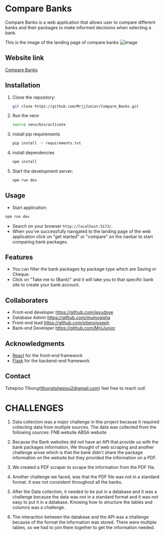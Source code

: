 # Compare Banks

Compare Banks is a web application that allows user to compare different banks and their packages to make informed decisions when selecting a bank.

This is the image of the landing page of compare banks
![image](https://github.com/user-attachments/assets/9d34b114-9b24-44f7-97d0-bd575ca010f4)

## Website link

[Compare Banks](https://compare-banks-frontend.onrender.com/)

## Installation
1. Clone the repository:
   ```bash
   git clone https://github.com/MrjjJunior/Compare_Banks.git
   ```
2. Run the venv
   ```bash
   source venv/bin/activate
   ```
3. install pip requirements
   ```bash
   pip install -r requirements.txt
   ```
4. install dependencies
   ```bash
   npm install
   ```
5. Start the development server:
   ```bash
   npm run dev
   ```

## Usage

- Start applicaiton:
```bash
npm run dev
```
- Search on your browser ```http://localhost:5173/```.
- When you've successfully navigated to the landing page of the web application click on "get started" or "compare" on the navbar to start comparing bank packages.

## Features
- You can filter the bank packages by package type which are Saving or Cheque.
- Click on "Take me to {Bank}" and it will take you to that specific bank site to create your bank account.

## Collaboraters

- Front-end developer
https://github.com/jayudoye
- Database Admin
https://github.com/mumugisha
- Front-end lead
https://github.com/otienojoseph
- Back-end Developer
https://github.com/MrjjJunior

## Acknowledgments
- [React](https://react.dev/) for the front-end framework
- [Flask](https://flask.palletsprojects.com/) for the backend-end framework

## Contact
Tshepiso Tlhong(tlhongtshepiso2@gmail.com) feel free to reach out!

# CHALLENGES

1. Data collection was a major challenge in this project
    because it required collecting data from multiple sources.
    The data was collected from the following sources: 
        FNB website
        ABSA website

2. Because the Bank websites did not have an API that provide us with the bank packages information,
    We thought of web scraping and another challenge arose which is that the bank didn't share the package information on the website but they provided the information on a PDF.
3. We created a PDF scraper to scrape the information from the PDF file.

4. Another challenge we faced, was that the PDF file was not in a standard format.
    It was not consistent throughout all the banks.

5. After the Data collection, it needed to be put in a database and it was a challenge because the data was not in a standard format and it was not easy to put it in a database. Knowing how to structure the tables and columns was a challenge.

6. The interaction between the database and the API was a challenge because of the format the information was stored.
    There were multiple tables, so we had to join them together to get the information needed.
